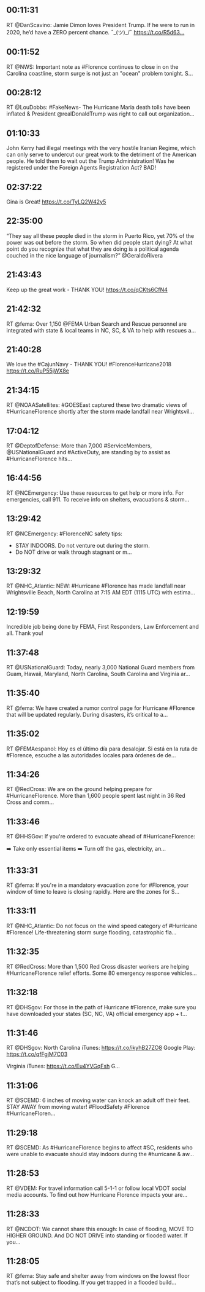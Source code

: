## 00:11:31
RT @DanScavino: Jamie Dimon loves President Trump. If he were to run in 2020, he’d have a ZERO percent chance. ¯\_(ツ)_/¯ https://t.co/R5d63…
## 00:11:52
RT @NWS: Important note as #Florence continues to close in on the Carolina coastline, storm surge is not just an "ocean" problem tonight. S…
## 00:28:12
RT @LouDobbs: #FakeNews- The Hurricane Maria death tolls have been inflated &amp; President @realDonaldTrump was right to call out organization…
## 01:10:33
John Kerry had illegal meetings with the very hostile Iranian Regime, which can only serve to undercut our great work to the detriment of the American people. He told them to wait out the Trump Administration! Was he registered under the Foreign Agents Registration Act? BAD!
## 02:37:22
Gina is Great! https://t.co/TyLQ2W42y5
## 22:35:00
“They say all these people died in the storm in Puerto Rico, yet 70% of the power was out before the storm. So when did people start dying? At what point do you recognize that what they are doing is a political agenda couched in the nice language of journalism?”  @GeraldoRivera
## 21:43:43
Keep up the great work - THANK YOU! https://t.co/qCKts6CfN4
## 21:42:32
RT @fema: Over 1,150 @FEMA Urban Search and Rescue personnel are integrated with state &amp; local teams in NC, SC, &amp; VA to help with rescues a…
## 21:40:28
We love the #CajunNavy - THANK YOU! #FlorenceHurricane2018 https://t.co/RuP55jWX8e
## 21:34:15
RT @NOAASatellites: #GOESEast captured these two dramatic views of #HurricaneFlorence shortly after the storm made landfall near Wrightsvil…
## 17:04:12
RT @DeptofDefense: More than 7,000 #ServiceMembers, @USNationalGuard and #ActiveDuty, are standing by to assist as #HurricaneFlorence hits…
## 16:44:56
RT @NCEmergency: Use these resources to get help or more info. For emergencies, call 911. To receive info on shelters, evacuations &amp; storm…
## 13:29:42
RT @NCEmergency: #FlorenceNC safety tips:
- STAY INDOORS. Do not venture out during the storm.
- Do NOT drive or walk through stagnant or m…
## 13:29:32
RT @NHC_Atlantic: NEW: #Hurricane #Florence has made landfall near Wrightsville Beach, North Carolina at 7:15 AM EDT (1115 UTC) with estima…
## 12:19:59
Incredible job being done by FEMA, First Responders, Law Enforcement and all. Thank you!
## 11:37:48
RT @USNationalGuard: Today, nearly 3,000 National Guard members from Guam, Hawaii, Maryland, North Carolina, South Carolina and Virginia ar…
## 11:35:40
RT @fema: We have created a rumor control page for Hurricane #Florence that will be updated regularly. During disasters, it’s critical to a…
## 11:35:02
RT @FEMAespanol: Hoy es el último día para desalojar. Si está en la ruta de #Florence, escuche a las autoridades locales para órdenes de de…
## 11:34:26
RT @RedCross: We are on the ground helping prepare for #HurricaneFlorence. More than 1,600 people spent last night in 36 Red Cross and comm…
## 11:33:46
RT @HHSGov: If you're ordered to evacuate ahead of #HurricaneFlorence: 

➡️ Take only essential items 
➡️ Turn off the gas, electricity, an…
## 11:33:31
RT @fema: If you're in a mandatory evacuation zone for #Florence, your window of time to leave is closing rapidly. Here are the zones for S…
## 11:33:11
RT @NHC_Atlantic: Do not focus on the wind speed category of #Hurricane #Florence!  Life-threatening storm surge flooding, catastrophic fla…
## 11:32:35
RT @RedCross: More than 1,500 Red Cross disaster workers are helping #HurricaneFlorence relief efforts. Some 80 emergency response vehicles…
## 11:32:18
RT @DHSgov: For those in the path of Hurricane #Florence, make sure you have downloaded your states (SC, NC, VA) official emergency app + t…
## 11:31:46
RT @DHSgov: North Carolina
iTunes: https://t.co/ikyhB27ZO8
Google Play: https://t.co/qfFgjM7C03

Virginia
iTunes: https://t.co/Eu4YVGqFsh
G…
## 11:31:06
RT @SCEMD: 6 inches of moving water can knock an adult off their feet. STAY AWAY from moving water! #FloodSafety #Florence #HurricaneFloren…
## 11:29:18
RT @SCEMD: As #HurricaneFlorence begins to affect #SC, residents who were unable to evacuate should stay indoors during the #hurricane &amp; aw…
## 11:28:53
RT @VDEM: For travel information call 5-1-1 or follow local VDOT social media accounts. To find out how Hurricane Florence impacts your are…
## 11:28:33
RT @NCDOT: We cannot share this enough: In case of flooding, MOVE TO HIGHER GROUND. And DO NOT DRIVE into standing or flooded water. If you…
## 11:28:05
RT @fema: Stay safe and shelter away from windows on the lowest floor that’s not subject to flooding. If you get trapped in a flooded build…

